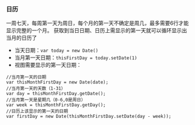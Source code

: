### 日历
一周七天，每周第一天为周日，每个月的第一天不确定是周几，最多需要6行才能显示完整的一个月。
获取到当日日期、日历上需显示的第一天就可以循环显示出当月的日历了
* 当天日期：`var today = new Date()`
* 当月第一天日期：`thisFirstDay = today.setDate(1)`
* 视图需要显示的第一天日期：
```
//当月第一天的日期
var thisMonthFirstDay = new Date(date);  
//当月第一天的天数（1-31）
var day = thisMonthFirstDay.getDate(); 
//当月第一天是星期几（0-6,0是周日）
var week = thisMonthFirstDay.getDay();  
//日历上该显示的第一天的日期
var firstDay = new Date(thisMonthFirstDay.setDate(day - week)); 
```